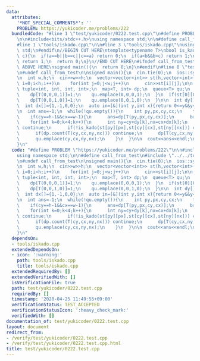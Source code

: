 ```yaml
---
data:
  attributes:
    '*NOT_SPECIAL_COMMENTS*': ''
    PROBLEM: https://yukicoder.me/problems/222
  bundledCode: "#line 1 \"test/yukicoder/0222.test.cpp\"\n#define PROBLEM \"https://yukicoder.me/problems/222\"\
    \n\n#include<bits/stdc++.h>\nusing namespace std;\n\n#define call_from_test\n\
    #line 1 \"tools/iskado.cpp\"\n\n#line 3 \"tools/iskado.cpp\"\nusing namespace\
    \ std;\n#endif\n//BEGIN CUT HERE\ntemplate<typename T>\nbool is_kado(T a,T b,T\
    \ c){\n  if(a==b||b==c||c==a) return 0;\n  if(a<b&&b>c) return 1;\n  if(a>b&&b<c)\
    \ return 1;\n  return 0;\n}\n//END CUT HERE\n#ifndef call_from_test\n//INSERT\
    \ ABOVE HERE\nsigned main(){\n  return 0;\n}\n#endif\n#line 8 \"test/yukicoder/0222.test.cpp\"\
    \n#undef call_from_test\n\nsigned main(){\n  cin.tie(0);\n  ios::sync_with_stdio(0);\n\
    \n  int w,h;\n  cin>>w>>h;\n  vector<vector<int>> st(h,vector<int>(w));\n  for(int\
    \ i=0;i<h;i++)\n    for(int j=0;j<w;j++)\n      cin>>st[i][j];\n\n  using T =\
    \ tuple<int, int, int, int>;\n  map<T, int> dp;\n  queue<T> qu;\n  if(st[0][0]!=st[0][1]){\n\
    \    dp[T(0,0,0,1)]=1;\n    qu.emplace(0,0,0,1);\n  }\n  if(st[0][0]!=st[1][0]){\n\
    \    dp[T(0,0,1,0)]=1;\n    qu.emplace(0,0,1,0);\n  }\n\n  int dy[]={0,0,1,-1};\n\
    \  int dx[]={1,-1,0,0};\n  auto in=[&](int y,int x){return 0<=y&&y<h&&0<=x&&x<w;};\n\
    \n  int ans=-1;\n  while(!qu.empty()){\n    int py,px,cy,cx;\n    tie(py,px,cy,cx)=qu.front();qu.pop();\n\
    \    if(cy==h-1&&cx==w-1){\n      ans=dp[T(py,px,cy,cx)];\n      break;\n    }\n\
    \    for(int k=0;k<4;k++){\n      int ny=cy+dy[k],nx=cx+dx[k];\n      if(!in(ny,nx))\
    \ continue;\n      if(!is_kado(st[py][px],st[cy][cx],st[ny][nx])) continue;\n\
    \      if(dp.count(T(cy,cx,ny,nx))) continue;\n      dp[T(cy,cx,ny,nx)]=dp[T(py,px,cy,cx)]+1;\n\
    \      qu.emplace(cy,cx,ny,nx);\n    }\n  }\n\n  cout<<ans<<endl;\n  return 0;\n\
    }\n"
  code: "#define PROBLEM \"https://yukicoder.me/problems/222\"\n\n#include<bits/stdc++.h>\n\
    using namespace std;\n\n#define call_from_test\n#include \"../../tools/iskado.cpp\"\
    \n#undef call_from_test\n\nsigned main(){\n  cin.tie(0);\n  ios::sync_with_stdio(0);\n\
    \n  int w,h;\n  cin>>w>>h;\n  vector<vector<int>> st(h,vector<int>(w));\n  for(int\
    \ i=0;i<h;i++)\n    for(int j=0;j<w;j++)\n      cin>>st[i][j];\n\n  using T =\
    \ tuple<int, int, int, int>;\n  map<T, int> dp;\n  queue<T> qu;\n  if(st[0][0]!=st[0][1]){\n\
    \    dp[T(0,0,0,1)]=1;\n    qu.emplace(0,0,0,1);\n  }\n  if(st[0][0]!=st[1][0]){\n\
    \    dp[T(0,0,1,0)]=1;\n    qu.emplace(0,0,1,0);\n  }\n\n  int dy[]={0,0,1,-1};\n\
    \  int dx[]={1,-1,0,0};\n  auto in=[&](int y,int x){return 0<=y&&y<h&&0<=x&&x<w;};\n\
    \n  int ans=-1;\n  while(!qu.empty()){\n    int py,px,cy,cx;\n    tie(py,px,cy,cx)=qu.front();qu.pop();\n\
    \    if(cy==h-1&&cx==w-1){\n      ans=dp[T(py,px,cy,cx)];\n      break;\n    }\n\
    \    for(int k=0;k<4;k++){\n      int ny=cy+dy[k],nx=cx+dx[k];\n      if(!in(ny,nx))\
    \ continue;\n      if(!is_kado(st[py][px],st[cy][cx],st[ny][nx])) continue;\n\
    \      if(dp.count(T(cy,cx,ny,nx))) continue;\n      dp[T(cy,cx,ny,nx)]=dp[T(py,px,cy,cx)]+1;\n\
    \      qu.emplace(cy,cx,ny,nx);\n    }\n  }\n\n  cout<<ans<<endl;\n  return 0;\n\
    }\n"
  dependsOn:
  - tools/iskado.cpp
  extendedDependsOn:
  - icon: ':warning:'
    path: tools/iskado.cpp
    title: tools/iskado.cpp
  extendedRequiredBy: []
  extendedVerifiedWith: []
  isVerificationFile: true
  path: test/yukicoder/0222.test.cpp
  requiredBy: []
  timestamp: '2020-04-25 11:49:55+09:00'
  verificationStatus: TEST_ACCEPTED
  verificationStatusIcon: ':heavy_check_mark:'
  verifiedWith: []
documentation_of: test/yukicoder/0222.test.cpp
layout: document
redirect_from:
- /verify/test/yukicoder/0222.test.cpp
- /verify/test/yukicoder/0222.test.cpp.html
title: test/yukicoder/0222.test.cpp
---
```

